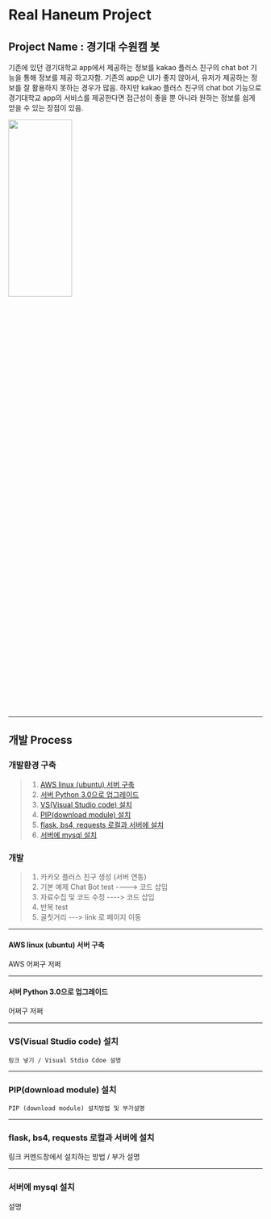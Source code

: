 # Real Haneum Project


## Project Name : 경기대 수원캠 봇


기존에 있던 경기대학교 app에서 제공하는 정보를 kakao 플러스 친구의 chat bot 기능을 통해 정보를 제공 하고자함. 기존의 app은 UI가 좋지 않아서, 유저가 제공하는 정보를 잘 활용하지 못하는 경우가 많음. 하지만 kakao 플러스 친구의 chat bot 기능으로 경기대학교 app의 서비스를 제공한다면 접근성이 좋을 뿐 아니라 원하는 정보를 쉽게 얻을 수 있는 장점이 있음.



<img src="https://user-images.githubusercontent.com/38854188/42523881-81dd7680-845e-11e8-91f1-53535add3b08.jpg" width="50%" height="30%"></img>


***

## 개발 Process

### 개발환경 구축

>1. [AWS linux (ubuntu) 서버 구축](#aws-linux-ubuntu-서버-구축)
>2. [서버 Python 3.0으로 업그레이드](https://github.com/RyuByengOck/RealHaneum#서버-python-30으로-업그레이드)
>3. [VS(Visual Studio code) 설치](https://github.com/RyuByengOck/RealHaneum)
>4. [PIP(download module) 설치](https://github.com/RyuByengOck/RealHaneum#pipdownload-module-설치)
>5. [flask, bs4, requests 로컬과 서버에 설치](https://github.com/RyuByengOck/RealHaneum#flask-bs4-requests-로컬과-서버에-설치)  
>6. [서버에 mysql 설치](https://github.com/RyuByengOck/RealHaneum#서버에-mysql-설치)

### 개발
>1. 카카오 플러스 친구 생성 (서버 연동)
>2. 기본 예제 Chat Bot test  ----> 코드 삽입
>3. 자료수집 및 코드 수정   ----> 코드 삽입
>4. 반복 test
>5. 골칫거리 ---> link 로 페이지 이동

***

 #### AWS linux (ubuntu) 서버 구축
  AWS 어쩌구 저쩌
***  
 #### 서버 Python 3.0으로 업그레이드
  어쩌구 저쩌
***
### VS(Visual Studio code) 설치
    링크 넣기 / Visual Stdio Cdoe 설명

***
### PIP(download module) 설치
    PIP (download module) 설치방법 및 부가설명
    
***
### flask, bs4, requests 로컬과 서버에 설치 
  링크 커멘드창에서 설치하는 방법 / 부가 설명
  
  ***
### 서버에 mysql 설치
   설명
    